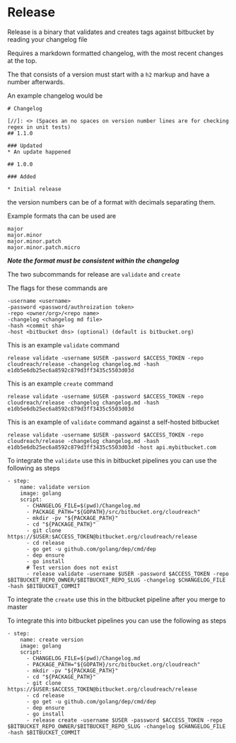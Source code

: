 # Release

Release is a binary that validates and creates tags against bitbucket by reading your changelog file

Requires a markdown formatted changelog, with the most recent changes at the top.

The that consists of a version must start with a `h2` markup and have a number afterwards.

An example changelog would be 

```
# Changelog

[//]: <> (Spaces an no spaces on version number lines are for checking regex in unit tests)
## 1.1.0

### Updated
* An update happened

## 1.0.0

### Added

* Initial release

```

the version numbers can be of a format with decimals separating them.

Example formats tha can be used are

```
major
major.minor
major.minor.patch
major.minor.patch.micro
```

***Note the format must be consistent within the changelog***

The two subcommands for release are `validate` and `create`

The flags for these commands are 

```
-username <username>
-password <password/authroization token> 
-repo <owner/org>/<repo name>
-changelog <changelog md file>
-hash <commit sha>
-host <bitbucket dns> (optional) (default is bitbucket.org)
```

This is an example `validate` command

```
release validate -username $USER -password $ACCESS_TOKEN -repo cloudreach/release -changelog changelog.md -hash e1db5e6db25ec6a8592c879d3ff3435c5503d03d
```

This is an example `create` command

```
release validate -username $USER -password $ACCESS_TOKEN -repo cloudreach/release -changelog changelog.md -hash e1db5e6db25ec6a8592c879d3ff3435c5503d03d
```

This is an example of `validate` command against a self-hosted bitbucket
```
release validate -username $USER -password $ACCESS_TOKEN -repo cloudreach/release -changelog changelog.md -hash e1db5e6db25ec6a8592c879d3ff3435c5503d03d -host api.mybitbucket.com
```

To integrate the `validate` use this in bitbucket pipelines you can use the following as steps

```
- step:
    name: validate version
    image: golang
    script:
      - CHANGELOG_FILE=$(pwd)/Changelog.md
      - PACKAGE_PATH="${GOPATH}/src/bitbucket.org/cloudreach"
      - mkdir -pv "${PACKAGE_PATH}"
      - cd "${PACKAGE_PATH}"
      - git clone https://$USER:$ACCESS_TOKEN@bitbucket.org/cloudreach/release
      - cd release
      - go get -u github.com/golang/dep/cmd/dep
      - dep ensure
      - go install
      # Test version does not exist
      - release validate -username $USER -password $ACCESS_TOKEN -repo $BITBUCKET_REPO_OWNER/$BITBUCKET_REPO_SLUG -changelog $CHANGELOG_FILE -hash $BITBUCKET_COMMIT

```

To integrate the `create` use this in the bitbucket pipeline after you merge to master

To integrate this into bitbucket pipelines you can use the following as steps

```
- step:
    name: create version
    image: golang
    script:
      - CHANGELOG_FILE=$(pwd)/Changelog.md
      - PACKAGE_PATH="${GOPATH}/src/bitbucket.org/cloudreach"
      - mkdir -pv "${PACKAGE_PATH}"
      - cd "${PACKAGE_PATH}"
      - git clone https://$USER:$ACCESS_TOKEN@bitbucket.org/cloudreach/release
      - cd release
      - go get -u github.com/golang/dep/cmd/dep
      - dep ensure
      - go install
      - release create -username $USER -password $ACCESS_TOKEN -repo $BITBUCKET_REPO_OWNER/$BITBUCKET_REPO_SLUG -changelog $CHANGELOG_FILE -hash $BITBUCKET_COMMIT
```
